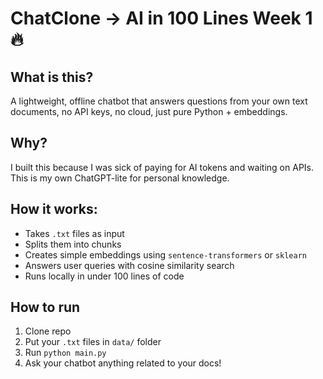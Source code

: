 # ChatClone → AI in 100 Lines Week 1 🔥

## What is this?

A lightweight, offline chatbot that answers questions from your own text documents, no API keys, no cloud, just pure Python + embeddings.

## Why?

I built this because I was sick of paying for AI tokens and waiting on APIs. This is my own ChatGPT-lite for personal knowledge.

## How it works:

- Takes `.txt` files as input
- Splits them into chunks
- Creates simple embeddings using `sentence-transformers` or `sklearn`
- Answers user queries with cosine similarity search
- Runs locally in under 100 lines of code

## How to run

1. Clone repo  
2. Put your `.txt` files in `data/` folder  
3. Run `python main.py`  
4. Ask your chatbot anything related to your docs!
